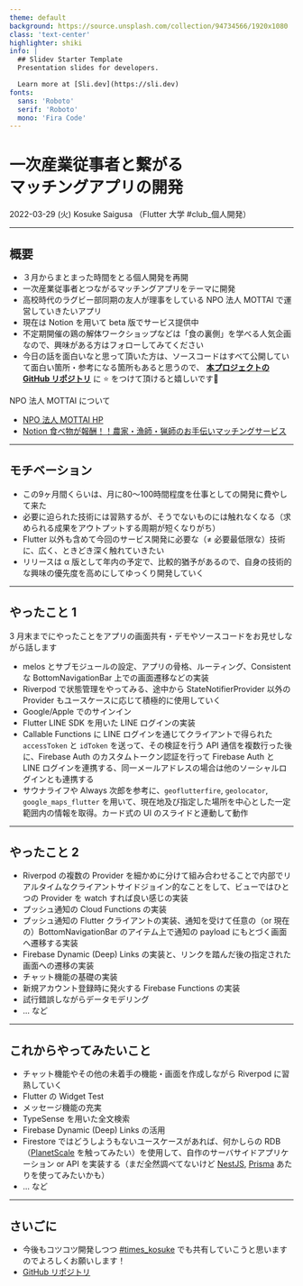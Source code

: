 ```yaml
---
theme: default
background: https://source.unsplash.com/collection/94734566/1920x1080
class: 'text-center'
highlighter: shiki
info: |
  ## Slidev Starter Template
  Presentation slides for developers.

  Learn more at [Sli.dev](https://sli.dev)
fonts:
  sans: 'Roboto'
  serif: 'Roboto'
  mono: 'Fira Code'
---
```


# 一次産業従事者と繋がる<br>マッチングアプリの開発

2022-03-29 (火) Kosuke Saigusa （Flutter 大学 #club_個人開発）

<div class="abs-br m-6 flex gap-2">
  <a href="https://github.com/KosukeSaigusa/mottai-flutter-app" target="_blank" alt="GitHub"
    class="text-xl icon-btn opacity-50 !border-none !hover:text-white">
    <carbon-logo-github />
  </a>
</div>

---

## 概要

- ３月からまとまった時間をとる個人開発を再開
- 一次産業従事者とつながるマッチングアプリをテーマに開発
- 高校時代のラグビー部同期の友人が理事をしている NPO 法人 MOTTAI で運営していきたいアプリ
- 現在は Notion を用いて beta 版でサービス提供中
- 不定期開催の鶏の解体ワークショップなどは「食の裏側」を学べる人気企画なので、興味がある方はフォローしてみてください
- 今日の話を面白いなと思って頂いた方は、ソースコードはすべて公開していて面白い箇所・参考になる箇所もあると思うので、 [**本プロジェクトの GitHub リポジトリ**](https://github.com/KosukeSaigusa/mottai-flutter-app) に ⭐️ をつけて頂けると嬉しいです🙌

NPO 法人 MOTTAI について

- [NPO 法人 MOTTAI HP](https://npo-mottai.org)
- [Notion 食べ物が報酬！！農家・漁師・猟師のお手伝いマッチングサービス](https://npo-mottai.notion.site/npo-mottai/1fc8beacc6e143bbb80f34f071d59013)

---

## モチベーション

- この9ヶ月間くらいは、月に80〜100時間程度を仕事としての開発に費やして来た
- 必要に迫られた技術には習熟するが、そうでないものには触れなくなる（求められる成果をアウトプットする周期が短くなりがち）
- Flutter 以外も含めて今回のサービス開発に必要な（≠ 必要最低限な）技術に、広く、ときどき深く触れていきたい
- リリースは α 版として年内の予定で、比較的猶予があるので、自身の技術的な興味の優先度を高めにしてゆっくり開発していく

---

## やったこと 1

3 月末までにやったことをアプリの画面共有・デモやソースコードをお見せしながら話します

- melos とサブモジュールの設定、アプリの骨格、ルーティング、Consistent な BottomNavigationBar 上での画面遷移などの実装
- Riverpod で状態管理をやってみる、途中から StateNotifierProvider 以外の Provider もユースケースに応じて積極的に使用していく
- Google/Apple でのサインイン
- Flutter LINE SDK を用いた LINE ログインの実装
- Callable Functions に LINE ログインを通じてクライアントで得られた `accessToken` と `idToken` を送って、その検証を行う API 通信を複数行った後に、Firebase Auth のカスタムトークン認証を行って Firebase Auth と LINE ログインを連携する、同一メールアドレスの場合は他のソーシャルログインとも連携する
- サウナライフや Always 次郎を参考に、`geoflutterfire`, `geolocator`, `google_maps_flutter` を用いて、現在地及び指定した場所を中心とした一定範囲内の情報を取得。カード式の UI のスライドと連動して動作

---

## やったこと 2

- Riverpod の複数の Provider を細かめに分けて組み合わせることで内部でリアルタイムなクライアントサイドジョイン的なことをして、ビューではひとつの Provider を watch すれば良い感じの実装
- プッシュ通知の Cloud Functions の実装
- プッシュ通知の Flutter クライアントの実装、通知を受けて任意の（or 現在の）BottomNavigationBar のアイテム上で通知の payload にもとづく画面へ遷移する実装
- Firebase Dynamic (Deep) Links の実装と、リンクを踏んだ後の指定された画面への遷移の実装
- チャット機能の基礎の実装
- 新規アカウント登録時に発火する Firebase Functions の実装
- 試行錯誤しながらデータモデリング
- ... など

---

## これからやってみたいこと

- チャット機能やその他の未着手の機能・画面を作成しながら Riverpod に習熟していく
- Flutter の Widget Test
- メッセージ機能の充実
- TypeSense を用いた全文検索
- Firebase Dynamic (Deep) Links の活用
- Firestore ではどうしようもないユースケースがあれば、何かしらの RDB（[PlanetScale](https://planetscale.com/) を触ってみたい）を使用して、自作のサーバサイドアプリケーション or API を実装する（まだ全然調べてないけど [NestJS](https://nestjs.com/), [Prisma](https://www.prisma.io/) あたりを使ってみたいかも）
- ... など

---

## さいごに

- 今後もコツコツ開発しつつ [#times_kosuke](https://flutteruniv.slack.com/archives/C01B82Y27U4) でも共有していこうと思いますのでよろしくお願いします！
- [GitHub リポジトリ](https://github.com/KosukeSaigusa/mottai-flutter-app)
